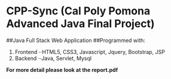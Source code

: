 # CPP-Sync (Cal Poly Pomona Advanced Java Final Project) 
##Java Full Stack Web Application 
##Programmed with: 
1. Frontend 
⋅⋅HTML5, CSS3, Javascript, Jquery, Bootstrap, JSP 
2. Backend
⋅⋅Java, Servlet, Mysql 

**For more detail please look at the report.pdf**

